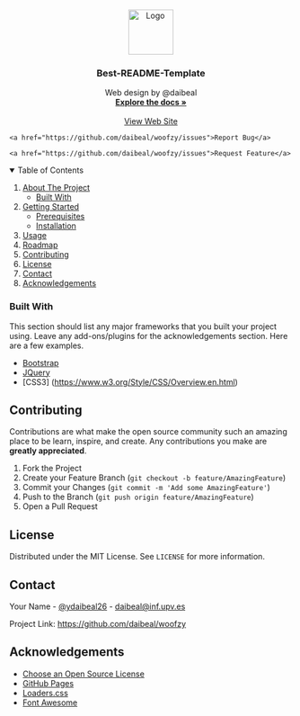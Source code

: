 <!--
*** Thanks for checking out the Best-README-Template. If you have a suggestion
*** that would make this better, please fork the repo and create a pull request
*** or simply open an issue with the tag "enhancement".
*** Thanks again! Now go create something AMAZING! :D
-->

<!-- PROJECT SHIELDS -->

<!--
*** I'm using markdown "reference style" links for readability.
*** Reference links are enclosed in brackets [ ] instead of parentheses ( ).
*** See the bottom of this document for the declaration of the reference variables
*** for contributors-url, forks-url, etc. This is an optional, concise syntax you may use.
*** https://www.markdownguide.org/basic-syntax/#reference-style-links
-->



<!-- PROJECT LOGO -->

<br />
<p align="center">
  <a href="https://github.com/daibeal/woofzy">
    <img src="https://daibealdotcom.files.wordpress.com/2021/05/cleanshot-2021-05-16-at-21.52.19.gif?w=800" alt="Logo" width="80" height="80">
  </a>

  <h3 align="center">Best-README-Template</h3>

  <p align="center">
    Web design by @daibeal
    <br />
    <a href="https://github.com/othneildrew/Best-README-Template"><strong>Explore the docs »</strong></a>
    <br />
    <br />
    <a href="https://www.woofzy.xyz">View Web Site</a>

    <a href="https://github.com/daibeal/woofzy/issues">Report Bug</a>

    <a href="https://github.com/daibeal/woofzy/issues">Request Feature</a>

  </p>
</p>

<!-- TABLE OF CONTENTS -->

<details open="open">
  <summary>Table of Contents</summary>
  <ol>
    <li>
      <a href="#about-the-project">About The Project</a>
      <ul>
        <li><a href="#built-with">Built With</a></li>
      </ul>
    </li>
    <li>
      <a href="#getting-started">Getting Started</a>
      <ul>
        <li><a href="#prerequisites">Prerequisites</a></li>
        <li><a href="#installation">Installation</a></li>
      </ul>
    </li>
    <li><a href="#usage">Usage</a></li>
    <li><a href="#roadmap">Roadmap</a></li>
    <li><a href="#contributing">Contributing</a></li>
    <li><a href="#license">License</a></li>
    <li><a href="#contact">Contact</a></li>
    <li><a href="#acknowledgements">Acknowledgements</a></li>
  </ol>
</details>



### Built With

This section should list any major frameworks that you built your project using. Leave any add-ons/plugins for the acknowledgements section. Here are a few examples.

-   [Bootstrap](https://getbootstrap.com)
-   [JQuery](https://jquery.com)
-   [CSS3] (https://www.w3.org/Style/CSS/Overview.en.html)

<!-- GETTING STARTED -->





## Contributing

Contributions are what make the open source community such an amazing place to be learn, inspire, and create. Any contributions you make are **greatly appreciated**.

1.  Fork the Project
2.  Create your Feature Branch (`git checkout -b feature/AmazingFeature`)
3.  Commit your Changes (`git commit -m 'Add some AmazingFeature'`)
4.  Push to the Branch (`git push origin feature/AmazingFeature`)
5.  Open a Pull Request

<!-- LICENSE -->

## License

Distributed under the MIT License. See `LICENSE` for more information.

<!-- CONTACT -->

## Contact

Your Name - [@ydaibeal26](https://twitter.com/your_username) - daibeal@inf.upv.es

Project Link: <https://github.com/daibeal/woofzy>

<!-- ACKNOWLEDGEMENTS -->

## Acknowledgements


-   [Choose an Open Source License](https://choosealicense.com)
-   [GitHub Pages](https://pages.github.com)
-   [Loaders.css](https://connoratherton.com/loaders)
-   [Font Awesome](https://fontawesome.com)

<!-- MARKDOWN LINKS & IMAGES -->

<!-- https://www.markdownguide.org/basic-syntax/#reference-style-links -->

